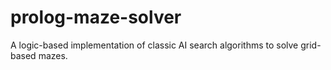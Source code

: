 # prolog-maze-solver
A logic-based implementation of classic AI search algorithms to solve grid-based mazes.
